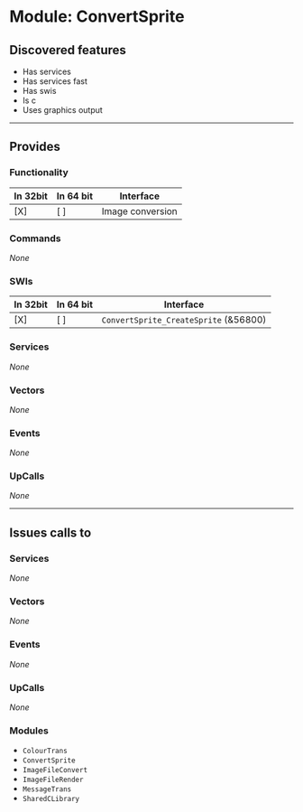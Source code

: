 # Module: ConvertSprite

## Discovered features


* Has services
* Has services fast
* Has swis
* Is c
* Uses graphics output

---

## Provides

### Functionality

| In 32bit | In 64 bit | Interface |
|----------|-----------|-----------|
| [X]      | [ ]       | Image conversion |

### Commands


*None*


### SWIs


| In 32bit | In 64 bit | Interface |
|----------|-----------|-----------|
| [X]      | [ ]       | `ConvertSprite_CreateSprite` (&56800) |


### Services


*None*


### Vectors


*None*


### Events


*None*


### UpCalls


*None*


---

## Issues calls to

### Services


*None*


### Vectors


*None*


### Events


*None*


### UpCalls


*None*


### Modules


* `ColourTrans`
* `ConvertSprite`
* `ImageFileConvert`
* `ImageFileRender`
* `MessageTrans`
* `SharedCLibrary`


